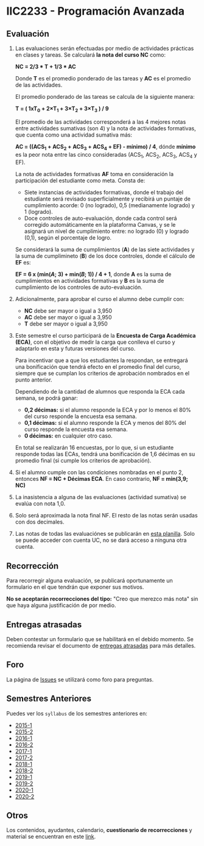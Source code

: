# IIC2233 - Programación Avanzada

## Evaluación

1. Las evaluaciones serán efectuadas por medio de actividades prácticas en clases y tareas. Se calculará **la nota del curso NC** como:

    **NC = 2/3 * T + 1/3 * AC**

    Donde **T** es el promedio ponderado de las tareas y **AC** es el promedio de las actividades.

    El promedio ponderado de las tareas se calcula de la siguiente manera:

    **T = ( 1xT<sub>0</sub> + 2×T<sub>1</sub> + 3×T<sub>2</sub> + 3×T<sub>3</sub> ) / 9**

    El promedio de las actividades corresponderá a las 4 mejores notas entre actividades sumativas (son 4) y la nota de actividades formativas, que cuenta como una actividad sumativa más:

    **AC = ((ACS<sub>1</sub> + ACS<sub>2</sub> + ACS<sub>3</sub> + ACS<sub>4</sub> + EF) - mínimo) / 4**, dónde **mínimo** es la peor nota entre las cinco consideradas (ACS<sub>1</sub>, ACS<sub>2</sub>, ACS<sub>3</sub>, ACS<sub>4</sub> y EF).

    La nota de actividades formativas **AF** toma en consideración la participación del estudiante como meta.
    Consta de:
    - Siete instancias de actividades formativas, donde el trabajo del estudiante será revisado superficialmente y recibirá un puntaje de cumplimiento acorde:
    0 (no logrado), 0,5 (medianamente logrado) y 1 (logrado).
    - Doce controles de auto-evaluación, donde cada control será corregido automáticamente en la plataforma Canvas, y se le asignará un nivel de cumplimiento entre: no logrado (0) y logrado (0,1), según el porcentaje de logro.

    Se considerará la suma de cumplimientos (**A**) de las siete actividades y la suma de cumplimineto (**B**) de los doce controles, donde el cálculo de **EF** es:

    **EF = 6 x (min(*A*; 3) + min(*B*; 1)) / 4 + 1**, donde **A** es la suma de cumplimientos en actividades formativas y **B** es la suma de cumplimiento de los controles de auto-evaluación.

2. Adicionalmente, para aprobar el curso el alumno debe cumplir con:

    - **NC** debe ser mayor o igual a 3,950
    - **AC** debe ser mayor o igual a 3,950
    - **T** debe ser mayor o igual a 3,950

3. Este semestre el curso participará de la **Encuesta de Carga Académica (ECA)**, con el objetivo de medir la carga que conlleva el curso y adaptarlo en esta y futuras versiones del curso. 

    Para incentivar que a que los estudiantes la respondan, se entregará una bonificación que tendrá efecto en el promedio final del curso, siempre que se cumplan los criterios de aprobación nombrados en el punto anterior.

    Dependiendo de la cantidad de alumnos que responda la ECA cada semana, se podrá ganar: 
    - **0,2 décimas:** si el alumno responde la ECA y por lo menos el 80% del curso responde la encuesta esa semana.
    - **0,1 décimas:** si el alumno responde la ECA y menos del 80% del curso responde la encuesta esa semana.
    - **0 décimas:** en cualquier otro caso.

    En total se realizarán 16 encuestas, por lo que, si un estudiante responde todas las ECAs, tendrá una bonificación de 1,6 décimas en su promedio final (si cumple los criterios de aprobación).

4. Si el alumno cumple con las condiciones nombradas en el punto 2, entonces **NF = NC + Décimas ECA**. En caso contrario, **NF = min(3,9; NC)**

5. La inasistencia a alguna de las evaluaciones (actividad sumativa) se evalúa con nota 1,0.

6. Solo será aproximada la nota final NF. El resto de las notas serán usadas con dos decimales.

7. Las notas de todas las evaluaciónes se publicarán en [esta planilla](https://docs.google.com/spreadsheets/d/1GM7CPwANWi1KjCsbJRB-M44ZqcQr7qZNR-qn6JutuqI/edit?usp=sharing). Solo se puede acceder con cuenta UC, no se dará acceso a ninguna otra cuenta.

## Recorrección

Para recorregir alguna evaluación, se publicará oportunamente un formulario en el que tendrán que exponer sus motivos.

**No se aceptarán recorrecciones del tipo:** "Creo que merezco más nota" sin que haya alguna justificación de por medio.

## Entregas atrasadas

Deben contestar un formulario que se habilitará en el debido momento. Se recomienda revisar el documento de [entregas atrasadas](https://github.com/IIC2233/syllabus/blob/main/Archivos%20Importantes/Terminos%20y%20condiciones%20para%20entregas%20atrasadas.md) para más detalles.

## Foro

La página de [Issues](../../issues) se utilizará como foro para preguntas.


## Semestres Anteriores

Puedes ver los `syllabus` de los semestres anteriores en:
- [2015-1](https://github.com/IIC2233-2015-1/syllabus)
- [2015-2](https://github.com/IIC2233-2015-2/syllabus)
- [2016-1](https://github.com/IIC2233-2016-1/syllabus)
- [2016-2](https://github.com/IIC2233-2016-02/Syllabus)
- [2017-1](https://github.com/IIC2233/Syllabus-2017-1)
- [2017-2](https://github.com/IIC2233/Syllabus-2017-2)
- [2018-1](https://github.com/IIC2233/Syllabus-2018-1)
- [2018-2](https://github.com/IIC2233/Syllabus-2018-2)
- [2019-1](https://github.com/IIC2233/syllabus-2019-1)
- [2019-2](https://github.com/IIC2233/syllabus-2019-2)
- [2020-1](https://github.com/IIC2233/syllabus-2020-1)
- [2020-2](https://github.com/IIC2233/syllabus-2020-2)

## Otros

Los contenidos, ayudantes, calendario, **cuestionario de recorrecciones** y material se encuentran en este [link](https://iic2233.github.io/).
